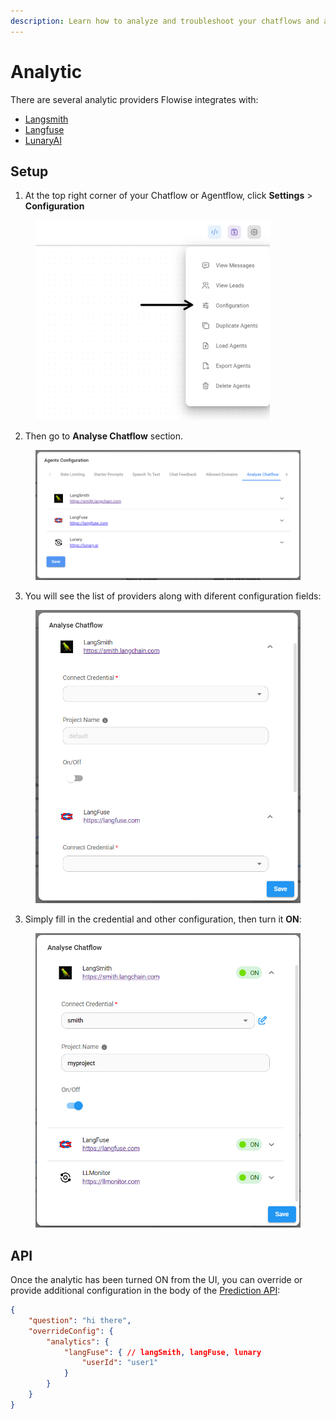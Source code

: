 ```yaml
---
description: Learn how to analyze and troubleshoot your chatflows and agentflows
---
```


# Analytic

There are several analytic providers Flowise integrates with:

* [Langsmith](https://smith.langchain.com/)
* [Langfuse](https://langfuse.com/)
* [LunaryAI](https://lunary.ai/)

## Setup

1. At the top right corner of your Chatflow or Agentflow, click **Settings** > **Configuration**

<figure><img src="../.gitbook/assets/image (105).png" alt="" width="375"><figcaption></figcaption></figure>

2. Then go to **Analyse Chatflow** section.

<figure><img src="../.gitbook/assets/image (157).png" alt=""><figcaption></figcaption></figure>

3. You will see the list of providers along with diferent configuration fields:

<figure><img src="../.gitbook/assets/image (82).png" alt="" width="563"><figcaption></figcaption></figure>

3. Simply fill in the credential and other configuration, then turn it **ON**:

<figure><img src="../.gitbook/assets/image (83).png" alt="" width="563"><figcaption></figcaption></figure>

## API

Once the analytic has been turned ON from the UI, you can override or provide additional configuration in the body of the [Prediction API](api.md#prediction-api):

```json
{
    "question": "hi there",
    "overrideConfig": {
        "analytics": {
            "langFuse": { // langSmith, langFuse, lunary
                "userId": "user1"
            }
        }
    }
}
```
